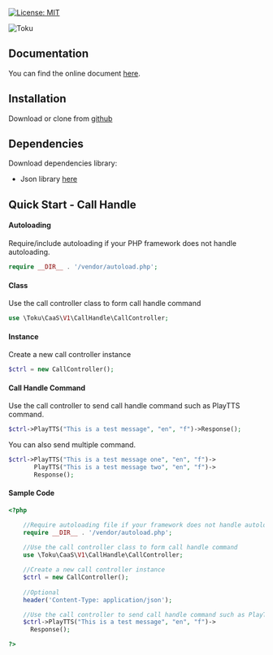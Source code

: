 [![License: MIT](https://img.shields.io/badge/License-MIT-yellow.svg)](https://github.com/cheefoong-toku/toku-caas-sdk/blob/main/LICENSE)

![Toku](https://caasuser.tokuworld.com/images/logo-inverse.png)

## Documentation
You can find the online document [here](https://apidocs.toku.co/).


## Installation
Download or clone from [github](https://github.com/cheefoong-toku/toku-caas-sdk-java)

## Dependencies
Download dependencies library:
* Json library [here](https://code.google.com/archive/p/json-simple/downloads)

## Quick Start - Call Handle
#### Autoloading
Require/include autoloading if your PHP framework does not handle autoloading.

```php
require __DIR__ . '/vendor/autoload.php';
```

#### Class
Use the call controller class to form call handle command
```php
use \Toku\CaaS\V1\CallHandle\CallController;
```

#### Instance
Create a new call controller instance
```php
$ctrl = new CallController();
```

#### Call Handle Command
Use the call controller to send call handle command such as PlayTTS command.
```php
$ctrl->PlayTTS("This is a test message", "en", "f")->Response();
```
You can also send multiple command.
```php
$ctrl->PlayTTS("This is a test message one", "en", "f")->
       PlayTTS("This is a test message two", "en", "f")->
       Response();
```

#### Sample Code

```php
<?php

	//Require autoloading file if your framework does not handle autoloading
	require __DIR__ . '/vendor/autoload.php';
	
	//Use the call controller class to form call handle command
	use \Toku\CaaS\V1\CallHandle\CallController;

	//Create a new call controller instance
	$ctrl = new CallController();
	
	//Optional
	header('Content-Type: application/json');

	//Use the call controller to send call handle command such as PlayTTS command
	$ctrl->PlayTTS("This is a test message", "en", "f")->
	  Response();

?>
```
